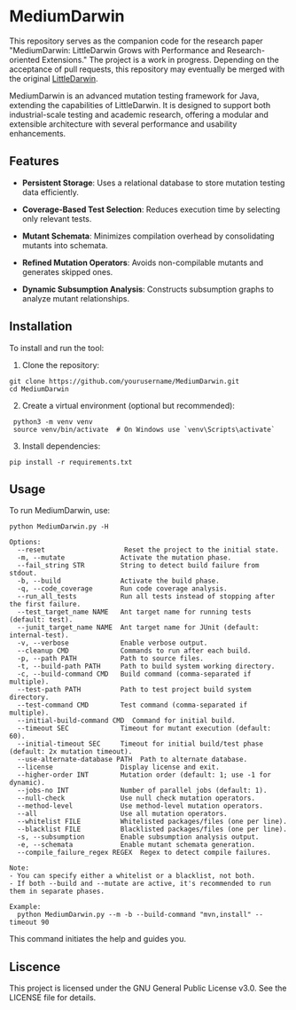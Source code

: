 # MediumDarwin
This repository serves as the companion code for the research paper "MediumDarwin: LittleDarwin Grows with Performance and Research-oriented Extensions." The project is a work in progress. Depending on the acceptance of pull requests, this repository may eventually be merged with the original [LittleDarwin](https://github.com/aliparsai/LittleDarwin).

MediumDarwin is an advanced mutation testing framework for Java, extending the capabilities of LittleDarwin. It is designed to support both industrial-scale testing and academic research, offering a modular and extensible architecture with several performance and usability enhancements.

Features
--------
*   **Persistent Storage**: Uses a relational database to store mutation testing data efficiently.
    
*   **Coverage-Based Test Selection**: Reduces execution time by selecting only relevant tests.
    
*   **Mutant Schemata**: Minimizes compilation overhead by consolidating mutants into schemata.
    
*   **Refined Mutation Operators**: Avoids non-compilable mutants and generates skipped ones.
    
*   **Dynamic Subsumption Analysis**: Constructs subsumption graphs to analyze mutant relationships.

Installation
------------
To install and run the tool:

1.  Clone the repository:

```
git clone https://github.com/yourusername/MediumDarwin.git
cd MediumDarwin
 ```
2.  Create a virtual environment (optional but recommended):

```
 python3 -m venv venv
 source venv/bin/activate  # On Windows use `venv\Scripts\activate`
 ```

3.  Install dependencies:

```
pip install -r requirements.txt
```

Usage
-----

To run MediumDarwin, use:

```
python MediumDarwin.py -H

Options:
  --reset                    Reset the project to the initial state.
  -m, --mutate              Activate the mutation phase.
  --fail_string STR         String to detect build failure from stdout.
  -b, --build               Activate the build phase.
  -q, --code_coverage       Run code coverage analysis.
  --run_all_tests           Run all tests instead of stopping after the first failure.
  --test_target_name NAME   Ant target name for running tests (default: test).
  --junit_target_name NAME  Ant target name for JUnit (default: internal-test).
  -v, --verbose             Enable verbose output.
  --cleanup CMD             Commands to run after each build.
  -p, --path PATH           Path to source files.
  -t, --build-path PATH     Path to build system working directory.
  -c, --build-command CMD   Build command (comma-separated if multiple).
  --test-path PATH          Path to test project build system directory.
  --test-command CMD        Test command (comma-separated if multiple).
  --initial-build-command CMD  Command for initial build.
  --timeout SEC             Timeout for mutant execution (default: 60).
  --initial-timeout SEC     Timeout for initial build/test phase (default: 2x mutation timeout).
  --use-alternate-database PATH  Path to alternate database.
  --license                 Display license and exit.
  --higher-order INT        Mutation order (default: 1; use -1 for dynamic).
  --jobs-no INT             Number of parallel jobs (default: 1).
  --null-check              Use null check mutation operators.
  --method-level            Use method-level mutation operators.
  --all                     Use all mutation operators.
  --whitelist FILE          Whitelisted packages/files (one per line).
  --blacklist FILE          Blacklisted packages/files (one per line).
  -s, --subsumption         Enable subsumption analysis output.
  -e, --schemata            Enable mutant schemata generation.
  --compile_failure_regex REGEX  Regex to detect compile failures.

Note:
- You can specify either a whitelist or a blacklist, not both.
- If both --build and --mutate are active, it's recommended to run them in separate phases.

Example:
  python MediumDarwin.py --m -b --build-command "mvn,install" --timeout 90

```

This command initiates the help and guides you.

Liscence
--------
This project is licensed under the GNU General Public License v3.0. See the LICENSE file for details.
